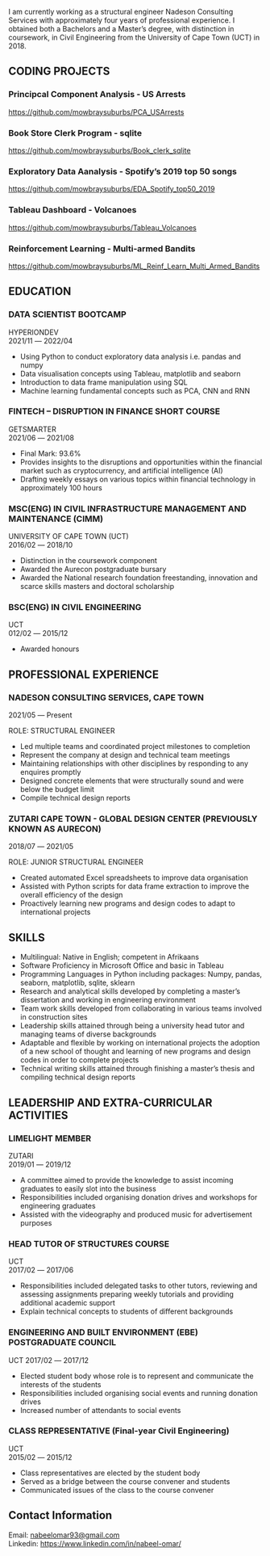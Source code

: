 
I am currently working as a structural engineer Nadeson Consulting Services with approximately four years of professional experience. I obtained both a Bachelors and a Master’s degree, with distinction in coursework, in Civil Engineering from the University of Cape Town (UCT) in 2018. 

## CODING PROJECTS

### Principcal Component Analysis - US Arrests
https://github.com/mowbraysuburbs/PCA_USArrests

### Book Store Clerk Program - sqlite
https://github.com/mowbraysuburbs/Book_clerk_sqlite

### Exploratory Data Aanalysis - Spotify’s 2019 top 50 songs 
https://github.com/mowbraysuburbs/EDA_Spotify_top50_2019

### Tableau Dashboard - Volcanoes
https://github.com/mowbraysuburbs/Tableau_Volcanoes

### Reinforcement Learning - Multi-armed Bandits
https://github.com/mowbraysuburbs/ML_Reinf_Learn_Multi_Armed_Bandits


## EDUCATION

### DATA SCIENTIST BOOTCAMP
HYPERIONDEV   
2021/11 ― 2022/04

- Using Python to conduct exploratory data analysis i.e. pandas and numpy
- Data visualisation concepts using Tableau, matplotlib and seaborn
- Introduction to data frame manipulation using SQL 
- Machine learning fundamental concepts such as PCA, CNN and RNN


### **FINTECH – DISRUPTION IN FINANCE SHORT COURSE**  
GETSMARTER  
2021/06 ― 2021/08	  

- Final Mark: 93.6%
- Provides insights to the disruptions and opportunities within the financial market such as cryptocurrency, and artificial intelligence (AI)
- Drafting weekly essays on various topics within financial technology in approximately 100 hours

### **MSC(ENG) IN CIVIL INFRASTRUCTURE MANAGEMENT AND MAINTENANCE (CIMM)**  
UNIVERSITY OF CAPE TOWN (UCT)  
2016/02 ― 2018/10 	

- Distinction in the coursework component
- Awarded the Aurecon postgraduate bursary
- Awarded the National research foundation freestanding, innovation and scarce skills masters and doctoral scholarship

### **BSC(ENG) IN CIVIL ENGINEERING**  
UCT  
012/02 ― 2015/12	

- Awarded honours

## PROFESSIONAL EXPERIENCE  

### NADESON CONSULTING SERVICES, CAPE TOWN  
2021/05 ― Present  

ROLE: STRUCTURAL ENGINEER  

- Led multiple teams and coordinated project milestones to completion
- Represent the company at design and technical team meetings
- Maintaining relationships with other disciplines by responding to any enquires promptly
- Designed concrete elements that were structurally sound and were below the budget limit
- Compile technical design reports

### ZUTARI CAPE TOWN - GLOBAL DESIGN CENTER (PREVIOUSLY KNOWN AS AURECON)
2018/07 ― 2021/05	

ROLE: JUNIOR STRUCTURAL ENGINEER

- Created automated Excel spreadsheets to improve data organisation
- Assisted with Python scripts for data frame extraction to improve the overall efficiency of the design
- Proactively learning new programs and design codes to adapt to international projects


## SKILLS

- Multilingual: Native in English; competent in Afrikaans  
- Software Proficiency in Microsoft Office and basic in Tableau  
- Programming Languages in Python including packages: Numpy, pandas, seaborn,  matplotlib, sqlite, sklearn
- Research and analytical skills developed by completing a master’s dissertation and working in engineering environment  
- Team work skills developed from collaborating in various teams involved in construction sites   
- Leadership skills attained through being a university head tutor and managing teams of diverse backgrounds   
- Adaptable and flexible by working on international projects  the adoption of a new school of thought and learning of new programs and design codes in order to complete projects  
- Technical writing skills attained through finishing a master’s thesis and compiling technical design reports  

## LEADERSHIP AND EXTRA-CURRICULAR ACTIVITIES

### **LIMELIGHT MEMBER**  
ZUTARI  
2019/01 ― 2019/12	  

- A committee aimed to provide the knowledge to assist incoming graduates to easily slot into the business  
- Responsibilities included organising donation drives and workshops for engineering graduates  
- Assisted with the videography and produced music for advertisement purposes  

### **HEAD TUTOR OF STRUCTURES COURSE**  
UCT  
2017/02 ― 2017/06	  

- Responsibilities included delegated tasks to other tutors, reviewing and assessing assignments preparing weekly tutorials and providing additional academic support 
- Explain technical concepts to students of different backgrounds  

### **ENGINEERING AND BUILT ENVIRONMENT (EBE) POSTGRADUATE COUNCIL**  
UCT
2017/02 ― 2017/12

- Elected student body whose role is to represent and communicate the interests of the students  
- Responsibilities included organising social events and running donation drives  
- Increased number of attendants to social events  

### **CLASS REPRESENTATIVE (Final-year Civil Engineering)**  
UCT  
2015/02 ― 2015/12 	

- Class representatives are elected by the student body  
- Served as a bridge between the course convener and students  
- Communicated issues of the class to the course convener  



## Contact Information

Email: nabeelomar93@gmail.com  
Linkedin: https://www.linkedin.com/in/nabeel-omar/  
